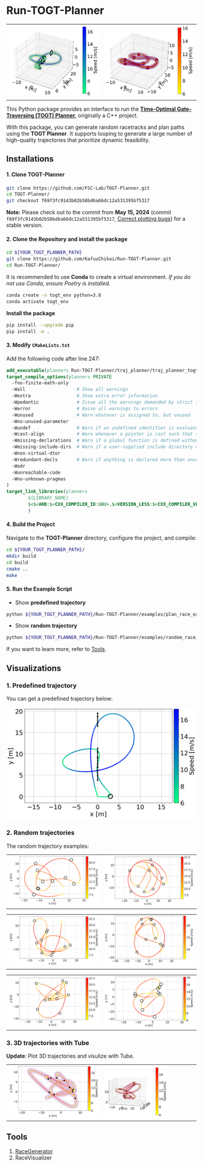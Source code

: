 # Run-TOGT-Planner

<table>
  <tr>
    <td style="width:50%;"><img src="docs/cover/example_3d.png" alt="example_3d" style="width:100%;"/></td>
    <td style="width:50%;"><img src="docs/cover/race_uzh_19wp_3d.png" alt="race_uzh_19wp_3d" style="width:100%;"/></td>
  </tr>
</table>

This Python package provides an interface to run the [**Time-Optimal Gate-Traversing (TOGT) Planner**](https://github.com/FSC-Lab/TOGT-Planner), originally a C++ project.

With this package, you can generate random racetracks and plan paths using the **TOGT Planner**. It supports looping to generate a large number of high-quality trajectories that prioritize dynamic feasibility.

## Installations

#### 1. Clone TOGT-Planner

```bash
git clone https://github.com/FSC-Lab/TOGT-Planner.git
cd TOGT-Planner/
git checkout f69f3fc9143b02b58bd6a66dc12a531395bf5317
```

**Note:** Please check out to the commit from **May 15, 2024** (commit `f69f3fc9143b02b58bd6a66dc12a531395bf5317`, [Correct plotting bugs](https://github.com/FSC-Lab/TOGT-Planner/commit/f69f3fc9143b02b58bd6a66dc12a531395bf5317)) for a stable version.

#### 2. Clone the Repository and install the package

```bash
cd ${YOUR_TOGT_PLANNER_PATH}
git clone https://github.com/KafuuChikai/Run-TOGT-Planner.git
cd Run-TOGT-Planner/
```

It is recommended to use **Conda** to create a virtual environment. *If you do not use Conda, ensure Poetry is installed.*

```bash
conda create -n togt_env python=3.8
conda activate togt_env
```

**Install the package**

```bash
pip install --upgrade pip
pip install -e .
```

#### 3. Modify `CMakeLists.txt`

Add the following code after line 247:

```cmake
add_executable(planners Run-TOGT-Planner/traj_planner/traj_planner_togt.cpp)
target_compile_options(planners PRIVATE
  -fno-finite-math-only
  -Wall                   # Show all warnings
  -Wextra                 # Show extra error information
  -Wpedantic              # Issue all the warnings demanded by strict ISO C and ISO C++
  -Werror                 # Raise all warnings to errors
  -Wunused                # Warn whatever is assigned to, but unused
  -Wno-unused-parameter
  -Wundef                 # Warn if an undefined identifier is evaluated in an #if directive. 
  -Wcast-align            # Warn whenever a pointer is cast such that the required alignment of the target is increased
  -Wmissing-declarations  # Warn if a global function is defined without a previous declaration
  -Wmissing-include-dirs  # Warn if a user-supplied include directory does not exist.
  -Wnon-virtual-dtor      
  -Wredundant-decls       # Warn if anything is declared more than once in the same scope
  -Wodr
  -Wunreachable-code
  -Wno-unknown-pragmas
)
target_link_libraries(planners
        ${LIBRARY_NAME}
        $<$<AND:$<CXX_COMPILER_ID:GNU>,$<VERSION_LESS:$<CXX_COMPILER_VERSION>,9.0>>:stdc++fs>
        )
```

#### 4. Build the Project

Navigate to the **TOGT-Planner** directory, configure the project, and compile:

```bash
cd ${YOUR_TOGT_PLANNER_PATH}/
mkdir build
cd build
cmake ..
make
```

#### 5. Run the Example Script

- Show **predefined trajectory**


```bash
python ${YOUR_TOGT_PLANNER_PATH}/Run-TOGT-Planner/examples/plan_race_example.py
```

- Show **random trajectory**


```bash
python ${YOUR_TOGT_PLANNER_PATH}/Run-TOGT-Planner/examples/random_race_example.py
```

If you want to learn more, refer to [Tools](#Tools).

## Visualizations

### 1. Predefined trajectory

You can get a predefined trajectory below:

![plan_race_example](docs/plan_race_example.png)

### 2. Random trajectories

The random trajectory examples:

<table>
  <tr>
    <td style="width:50%;"><img src="docs/random_race_example/race_1.png" alt="race_1" style="width:100%;"/></td>
    <td style="width:50%;"><img src="docs/random_race_example/race_2.png" alt="race_2" style="width:100%;"/></td>
  </tr>
</table>

<table>
  <tr>
    <td style="width:50%;"><img src="docs/random_race_example/race_3.png" alt="race_3" style="width:100%;"/></td>
    <td style="width:50%;"><img src="docs/random_race_example/race_4.png" alt="race_4" style="width:100%;"/></td>
  </tr>
</table>

<table>
  <tr>
    <td style="width:50%;"><img src="docs/random_race_example/race_5.png" alt="race_5" style="width:100%;"/></td>
    <td style="width:50%;"><img src="docs/random_race_example/race_6.png" alt="race_6" style="width:100%;"/></td>
  </tr>
</table>

### 3. 3D trajectories with Tube

**Update**: Plot 3D trajectories and visulize with Tube.

<table>
  <tr>
    <td style="width:50%;"><img src="docs/3d_tube/random_example_2d.png" alt="random_example_2d" style="width:100%;"/></td>
    <td style="width:50%;"><img src="docs/3d_tube/random_example_3d.png" alt="random_example_3d" style="width:70%;"/></td>
  </tr>
</table>

## Tools

1. [RaceGenerator](docs/utils_manual.md#L3)
2. RaceVisualizer